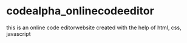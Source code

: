 # codealpha_onlinecodeeditor
this is an online code editorwebsite created with the help of html, css, javascript
